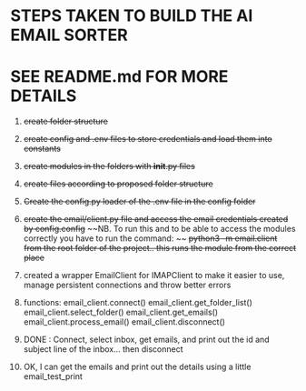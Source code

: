 # STEPS TAKEN TO BUILD THE AI EMAIL SORTER
# SEE README.md FOR MORE DETAILS

1. ~~create folder structure~~
2. ~~create config and .env files to store credentials and load them into constants~~
3. ~~create modules in the folders with __init__.py files~~
4. ~~create files according to proposed folder structure~~
5. ~~Create the config.py loader of the .env file in the config folder~~
6. ~~create the email/client.py file and access the email credentials created by config.config~~
    ~~NB. To run this and to be able to access the modules correctly you have to run the command: ~~
    ~~python3 -m email.client from the root folder of the project.. this runs the module from the correct place~~
7. created a wrapper EmailClient for IMAPClient to make it easier to use, manage persistent connections and throw better errors
8. functions:
    email_client.connect()
    email_client.get_folder_list()
    email_client.select_folder()
    email_client.get_emails()
    email_client.process_email()
    email_client.disconnect()

9. DONE : Connect, select inbox, get emails, and print out the id and subject line of the inbox... then disconnect

10. OK, I can get the emails and print out the details using a little email_test_print 